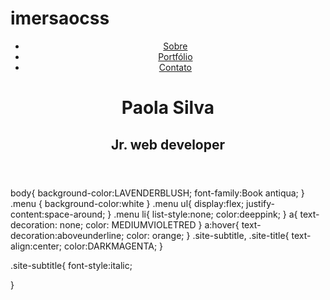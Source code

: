 # imersaocss
<header>
  <nav class="menu">
    <ul>
      <li><a href="#">Sobre</a></li>
      <li><a href="#">Portfólio</a></li>
      <li><a href="#">Contato</a></li>
    </ul>
  </nav>
  <h1 class="site-title">Paola Silva</h1>
  <h2 class="site-subtitle">Jr. web developer</h2>
</header>
body{
  background-color:LAVENDERBLUSH;
    font-family:Book antiqua;
    }
.menu {
  background-color:white
}
.menu ul{
  display:flex;
  justify-content:space-around;
 }
.menu li{
  list-style:none;
  color:deeppink;
}
a{
  text-decoration: none;
  color: MEDIUMVIOLETRED
 }
a:hover{
  text-decoration:aboveunderline; 
  color: orange;
}
.site-subtitle,
.site-title{
  text-align:center;
  color:DARKMAGENTA;
}

.site-subtitle{
  font-style:italic;
  
}
